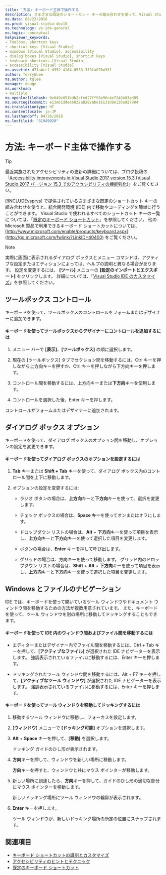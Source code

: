```yaml
---
title: '方法: キーボード主体で操作する'
description: さまざまな既定のショートカット キーの組み合わせを使って、Visual Studio 統合開発環境 (IDE) 内で移動やコーディングを簡単に行う方法について説明します。
ms.date: 08/22/2016
ms.prod: visual-studio-dev15
ms.technology: vs-ide-general
ms.topic: conceptual
helpviewer_keywords:
- Toolbox, shortcut keys
- shortcut keys [Visual Studio]
- windows [Visual Studio], accessibility
- dialog boxes [Visual Studio], shortcut keys
- keyboard shortcuts [Visual Studio]
- accessibility [Visual Studio]
ms.assetid: d71a4cc1-d352-4164-8538-3f9fa070a331
author: TerryGLee
ms.author: tglee
manager: douge
ms.workload:
- multiple
ms.openlocfilehash: 9e849e851bdb2cfed27ff58e90c4e7248b83ed09
ms.sourcegitcommit: e13e61ddea6032a8282abe16131d9e136a927984
ms.translationtype: HT
ms.contentlocale: ja-JP
ms.lasthandoff: 04/26/2018
ms.locfileid: "31949920"
---
```

# <a name="how-to-use-the-keyboard-exclusively"></a>方法: キーボード主体で操作する

> [!TIP]
> 最近実施されたアクセシビリティの更新の詳細については、ブログ投稿の「[Accessibility improvements in Visual Studio 2017 version 15.3 (Visual Studio 2017 バージョン 15.3 でのアクセシビリティの機能強化)](https://blogs.msdn.microsoft.com/visualstudio/2017/08/14/accessibility-improvements-in-visual-studio-2017-version-15-3/)」をご覧ください。

[!INCLUDE[vsprvs](../../code-quality/includes/vsprvs_md.md)] で提供されているさまざまな既定のショートカット キーの組み合わせを使うと、統合開発環境 (IDE) 内で移動やコーディングを簡単に行うことができます。 Visual Studio で使われるすべてのショートカット キーの一覧については、「[既定のキーボード ショートカット](../../ide/default-keyboard-shortcuts-in-visual-studio.md)」を参照してください。 他の Microsoft 製品で利用できるキーボード ショートカットについては、[http://www.microsoft.com/enable/products/keyboard.aspx](http://go.microsoft.com/fwlink/?LinkID=40400) をご覧ください。

> [!NOTE]
> 実際に画面に表示されるダイアログ ボックスとメニュー コマンドは、アクティブな設定またはエディションによっては、ヘルプの説明と異なる場合があります。 設定を変更するには、 **[ツール]** メニューの **[設定のインポートとエクスポート]** をクリックします。 詳細については、「[Visual Studio IDE のカスタマイズ](../../ide/personalizing-the-visual-studio-ide.md)」を参照してください。


## <a name="toolbox-controls"></a>ツールボックス コントロール

 キーボードを使って、ツールボックスのコントロールをフォームまたはデザイナーに追加できます。

#### <a name="to-add-controls-from-the-toolbox-to-a-designer-from-the-keyboard"></a>キーボードを使ってツールボックスからデザイナーにコントロールを追加するには

1.  メニュー バーで **[表示]**、**[ツールボックス]** の順に選択します。

2.  現在の [ツールボックス] タブでセクション間を移動するには、Ctrl キーを押しながら上方向キーを押すか、Ctrl キーを押しながら下方向キーを押します。

3.  コントロール間を移動するには、上方向キーまたは**下方向**キーを使用します。

4.  コントロールを選択した後、Enter キーを押します。

 コントロールがフォームまたはデザイナーに追加されます。

## <a name="dialog-box-options"></a>ダイアログ ボックス オプション

 キーボードを使って、ダイアログ ボックスのオプション間を移動し、オプションの設定を変更できます。

#### <a name="to-set-dialog-box-options-from-the-keyboard"></a>キーボードを使ってダイアログ ボックスのオプションを設定するには

1.  **Tab** キーまたは **Shift + Tab** キーを使って、ダイアログ ボックス内のコントロール間を上下に移動します。

2.  オプションの設定を変更するには:

    -   ラジオ ボタンの場合は、**上方向**キーと**下方向**キーを使って、選択を変更します。

    -   チェック ボックスの場合は、**Space キー**を使ってオンまたはオフにします。

    -   ドロップダウン リストの場合は、**Alt** + **下方向**キーを使って項目を表示し、**上方向**キーと**下方向**キーを使って選択した項目を変更します。

    -   ボタンの場合は、**Enter** キーを押して呼び出します。

    -   グリッドの場合は、方向キーを使って移動します。 グリッド内のドロップダウン リストの場合は、**Shift** + **Alt** + **下方向**キーを使って項目を表示し、**上方向**キーと**下方向**キーを使って選択した項目を変更します。

## <a name="window-and-file-navigation"></a>Windows とファイルのナビゲーション

 IDE では、キーボードを使って開いているツール ウィンドウやドキュメント ウィンドウ間を移動するための方法が複数用意されています。 また、キーボードを使って、ツール ウィンドウを別の場所に移動してドッキングすることもできます。

#### <a name="to-navigate-among-windows-and-files-in-the-ide-from-the-keyboard"></a>キーボードを使って IDE 内のウィンドウ間およびファイル間を移動するには

-   エディターまたはデザイナー内でファイル間を移動するには、Ctrl + Tab キーを押して、**[アクティブなファイル]** が選択された IDE ナビゲーターを表示します。 強調表示されているファイルに移動するには、Enter キーを押します。

-   ドッキングされたツール ウィンドウ間を移動するには、Alt + F7 キーを押して、**[アクティブなツール ウィンドウ]** が選択された IDE ナビゲーターを表示します。 強調表示されているファイルに移動するには、Enter キーを押します。

#### <a name="to-move-and-dock-tool-windows-from-the-keyboard"></a>キーボードを使ってツール ウィンドウを移動してドッキングするには

1.  移動するツール ウィンドウに移動し、フォーカスを設定します。

2.  **[ウィンドウ]** メニューで **[ドッキング可能]** オプションを選択します。

3.  **Alt** + **Space** キーを押して、**[移動]** を選択します。

     ドッキング ガイドのひし形が表示されます。

4.  **方向**キーを押して、ウィンドウを新しい場所に移動します。

     **方向**キーを押すと、ウィンドウと共にマウス ポインターが移動します。

5.  新しい場所に到達したら、**方向**キーを押して、ガイドのひし形の適切な部分にマウス ポインターを移動します。

     新しいドッキング場所にツール ウィンドウの輪郭が表示されます。

6.  **Enter** キーを押します。

     ツール ウィンドウが、新しいドッキング場所の所定の位置にスナップされます。

## <a name="see-also"></a>関連項目

* [キーボード ショートカットの識別とカスタマイズ](../../ide/identifying-and-customizing-keyboard-shortcuts-in-visual-studio.md)
* [アクセシビリティのヒントとテクニック](../../ide/reference/accessibility-tips-and-tricks.md)
* [既定のキーボード ショートカット](../../ide/default-keyboard-shortcuts-in-visual-studio.md)
